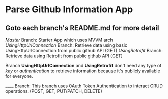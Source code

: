# Parse Github Information App
## Goto each branch's README.md for more detail

*Master* Branch: Starter App which uses MVVM arch
*UsingHttpUrlConnection* Branch: Retrieve data using basic UsingHttpUrlConnection from public github API (GET)
*UsingRetrofit* Branch: Retrieve data using Retrofit from public github API (GET)

Branch **UsingHttpUrlConnection** and **UsingRetrofit** don't need any type of *key* or *authentication* to retrieve information because it's publicly available for everyone.

____ Branch: This branch uses 0Auth Token Authentication to interact CRUD operations. (POST, GET, PUT/PATCH, DELETE)
